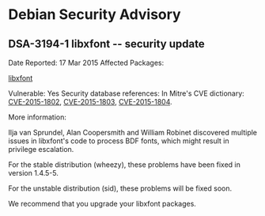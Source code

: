 
Debian Security Advisory
========================


DSA-3194-1 libxfont -- security update
--------------------------------------



Date Reported:
17 Mar 2015
Affected Packages:

[libxfont](https://packages.debian.org/src:libxfont)

Vulnerable:
Yes
Security database references:
In Mitre's CVE dictionary: [CVE-2015-1802](https://security-tracker.debian.org/tracker/CVE-2015-1802), [CVE-2015-1803](https://security-tracker.debian.org/tracker/CVE-2015-1803), [CVE-2015-1804](https://security-tracker.debian.org/tracker/CVE-2015-1804).  

More information:

Ilja van Sprundel, Alan Coopersmith and William Robinet discovered
multiple issues in libxfont's code to process BDF fonts, which might
result in privilege escalation.


For the stable distribution (wheezy), these problems have been fixed in
version 1.4.5-5.


For the unstable distribution (sid), these problems will be fixed soon.


We recommend that you upgrade your libxfont packages.





